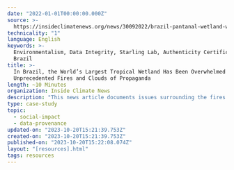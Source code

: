 ```yaml
---
date: "2022-01-01T00:00:00.000Z"
source: >-
  https://insideclimatenews.org/news/30092022/brazil-pantanal-wetland-wildfire-propoganda-bolsonaro/
technicality: "1"
language: English
keywords: >-
  Environmentalism, Data Integrity, Starling Lab, Authenticity Certificates,
  Brazil
title: >-
  In Brazil, the World’s Largest Tropical Wetland Has Been Overwhelmed With
  Unprecedented Fires and Clouds of Propaganda
length: ~10 Minutes
organization: Inside Climate News
description: "This news article documents issues surrounding the fires consuming Brazil's Pantanal, the world's largest tropical wetland. The photo presentation in this story was produced in collaboration with The Starling Lab for Data Integrity at Stanford University and the University of Southern California. The photos are cryptographically authenticated and verify when and where they were taken. Captured data also includes confirmation that the images have not been edited, improving data integrity."
type: case-study
topic:
  - social-impact
  - data-provenance
updated-on: "2023-10-20T15:21:39.753Z"
created-on: "2023-10-20T15:21:39.753Z"
published-on: "2023-10-20T15:22:08.074Z"
layout: "[resources].html"
tags: resources
---
```

